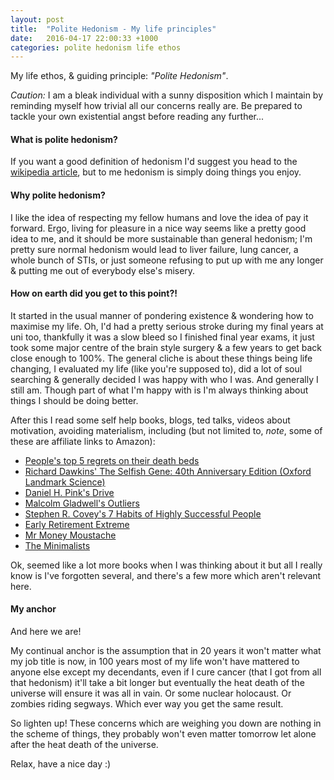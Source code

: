 ```yaml
---
layout: post
title:  "Polite Hedonism - My life principles"
date:   2016-04-17 22:00:33 +1000
categories: polite hedonism life ethos
---
```

My life ethos, & guiding principle: _"Polite Hedonism"_.

_Caution:_ I am a bleak individual with a sunny disposition which I maintain by reminding myself how trivial all our concerns really are. Be prepared to tackle your own existential angst before reading any further...

#### What is polite hedonism?
If you want a good definition of hedonism I'd suggest you head to the [wikipedia article](https://en.wikipedia.org/wiki/Hedonism), but to me hedonism is simply doing things you enjoy.

#### Why polite hedonism?
I like the idea of respecting my fellow humans and love the idea of pay it forward. Ergo, living for pleasure in a nice way seems like a pretty good idea to me, and it should be more sustainable than general hedonism; I'm pretty sure normal hedonism would lead to liver failure, lung cancer, a whole bunch of STIs, or just someone refusing to put up with me any longer & putting me out of everybody else's misery.

#### How on earth did you get to this point?!
It started in the usual manner of pondering existence & wondering how to maximise my life.  Oh, I'd had a pretty serious stroke during my final years at uni too, thankfully it was a slow bleed so I finished final year exams, it just took some major centre of the brain style surgery & a few years to get back close enough to 100%.  The general cliche is about these things being life changing, I evaluated my life (like you're supposed to), did a lot of soul searching & generally decided I was happy with who I was.  And generally I still am. Though part of what I'm happy with is I'm always thinking about things I should be doing better.

After this I read some self help books, blogs, ted talks, videos about motivation, avoiding materialism, including (but not limited to, _note_, some of these are affiliate links to Amazon):

* [People's top 5 regrets on their death beds](https://www.youtube.com/watch?v=RZXTMmYfOsc)
* [Richard Dawkins' The Selfish Gene: 40th Anniversary Edition (Oxford Landmark Science)][selfish-gene]
* [Daniel H. Pink's Drive](http://www.danpink.com/books/drive/)
* [Malcolm Gladwell's Outliers](http://gladwell.com/outliers/)
* [Stephen R. Covey's 7 Habits of Highly Successful People](https://www.stephencovey.com/7habits/7habits.php)
* [Early Retirement Extreme](http://earlyretirementextreme.com/)
* [Mr Money Moustache](http://www.mrmoneymustache.com/)
* [The Minimalists](http://www.theminimalists.com/)

Ok, seemed like a lot more books when I was thinking about it but all I really know is I've forgotten several, and there's a few more which aren't relevant here.

#### My anchor
And here we are!

My continual anchor is the assumption that in 20 years it won't matter what my job title is now, in 100 years most of my life won't have mattered to anyone else except my decendants, even if I cure cancer (that I got from all that hedonism) it'll take a bit longer but eventually the heat death of the universe will ensure it was all in vain. Or some nuclear holocaust. Or zombies riding segways.  Which ever way you get the same result.

So lighten up!  These concerns which are weighing you down are nothing in the scheme of things, they probably won't even matter tomorrow let alone after the heat death of the universe.

Relax, have a nice day :)

[selfish-gene]: http://www.amazon.com/gp/product/0198788606/ref=as_li_tl?ie=UTF8&camp=1789&creative=9325&creativeASIN=0198788606&linkCode=as2&tag=krutisfood-20&linkId=6MYWWACCYWQBC2Q4
